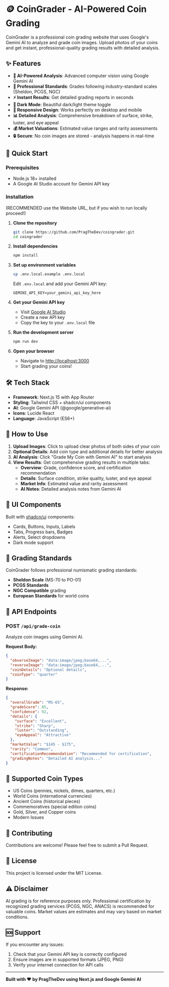 # 🪙 CoinGrader - AI-Powered Coin Grading

CoinGrader is a professional coin grading website that uses Google's Gemini AI to analyze and grade coin images. Upload photos of your coins and get instant, professional-quality grading results with detailed analysis.

## ✨ Features

- **🤖 AI-Powered Analysis**: Advanced computer vision using Google Gemini AI
- **🎯 Professional Standards**: Grades following industry-standard scales (Sheldon, PCGS, NGC)
- **⚡ Instant Results**: Get detailed grading reports in seconds
- **🌙 Dark Mode**: Beautiful dark/light theme toggle
- **📱 Responsive Design**: Works perfectly on desktop and mobile
- **📊 Detailed Analysis**: Comprehensive breakdown of surface, strike, luster, and eye appeal
- **💰 Market Valuations**: Estimated value ranges and rarity assessments
- **🔒 Secure**: No coin images are stored - analysis happens in real-time

## 🚀 Quick Start

### Prerequisites

- Node.js 18+ installed
- A Google AI Studio account for Gemini API key

### Installation

(RECOMMENDED use the Website URL, but if you wish to run locally proceed!)

1. **Clone the repository**

   ```bash
   git clone https://github.com/PragTheDev/coingrader.git
   cd coingrader
   ```

2. **Install dependencies**

   ```bash
   npm install
   ```

3. **Set up environment variables**

   ```bash
   cp .env.local.example .env.local
   ```

   Edit `.env.local` and add your Gemini API key:

   ```env
   GEMINI_API_KEY=your_gemini_api_key_here
   ```

4. **Get your Gemini API key**

   - Visit [Google AI Studio](https://makersuite.google.com/app/apikey)
   - Create a new API key
   - Copy the key to your `.env.local` file

5. **Run the development server**

   ```bash
   npm run dev
   ```

6. **Open your browser**
   - Navigate to [http://localhost:3000](http://localhost:3000)
   - Start grading your coins!

## 🛠️ Tech Stack

- **Framework**: Next.js 15 with App Router
- **Styling**: Tailwind CSS + shadcn/ui components
- **AI**: Google Gemini API (@google/generative-ai)
- **Icons**: Lucide React
- **Language**: JavaScript (ES6+)

## 📸 How to Use

1. **Upload Images**: Click to upload clear photos of both sides of your coin
2. **Optional Details**: Add coin type and additional details for better analysis
3. **AI Analysis**: Click "Grade My Coin with Gemini AI" to start analysis
4. **View Results**: Get comprehensive grading results in multiple tabs:
   - **Overview**: Grade, confidence score, and certification recommendation
   - **Details**: Surface condition, strike quality, luster, and eye appeal
   - **Market Info**: Estimated value and rarity assessment
   - **AI Notes**: Detailed analysis notes from Gemini AI

## 🎨 UI Components

Built with [shadcn/ui](https://ui.shadcn.com/) components:

- Cards, Buttons, Inputs, Labels
- Tabs, Progress bars, Badges
- Alerts, Select dropdowns
- Dark mode support

## 📝 Grading Standards

CoinGrader follows professional numismatic grading standards:

- **Sheldon Scale** (MS-70 to PO-01)
- **PCGS Standards**
- **NGC Compatible** grading
- **European Standards** for world coins

## 🔧 API Endpoints

### POST `/api/grade-coin`

Analyze coin images using Gemini AI.

**Request Body:**

```json
{
  "obverseImage": "data:image/jpeg;base64,...",
  "reverseImage": "data:image/jpeg;base64,...",
  "coinDetails": "Optional details",
  "coinType": "quarter"
}
```

**Response:**

```json
{
  "overallGrade": "MS-65",
  "gradeScore": 85,
  "confidence": 92,
  "details": {
    "surface": "Excellent",
    "strike": "Sharp",
    "luster": "Outstanding",
    "eyeAppeal": "Attractive"
  },
  "marketValue": "$145 - $175",
  "rarity": "Common",
  "certificationRecommendation": "Recommended for certification",
  "gradingNotes": "Detailed AI analysis..."
}
```

## 🌟 Supported Coin Types

- US Coins (pennies, nickels, dimes, quarters, etc.)
- World Coins (international currencies)
- Ancient Coins (historical pieces)
- Commemoratives (special edition coins)
- Gold, Silver, and Copper coins
- Modern Issues

## 🤝 Contributing

Contributions are welcome! Please feel free to submit a Pull Request.

## 📄 License

This project is licensed under the MIT License.

## ⚠️ Disclaimer

AI grading is for reference purposes only. Professional certification by recognized grading services (PCGS, NGC, ANACS) is recommended for valuable coins. Market values are estimates and may vary based on market conditions.

## 🆘 Support

If you encounter any issues:

1. Check that your Gemini API key is correctly configured
2. Ensure images are in supported formats (JPEG, PNG)
3. Verify your internet connection for API calls

---

**Built with ❤️ by PragTheDev using Next.js and Google Gemini AI**
